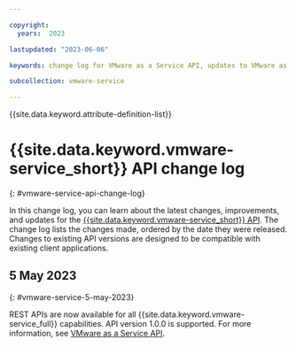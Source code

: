 ```yaml
---

copyright:
  years:  2023

lastupdated: "2023-06-06"

keywords: change log for VMware as a Service API, updates to VMware as a Service API

subcollection: vmware-service

---
```


{{site.data.keyword.attribute-definition-list}}

# {{site.data.keyword.vmware-service_short}} API change log
{: #vmware-service-api-change-log}

In this change log, you can learn about the latest changes, improvements, and updates for the [{{site.data.keyword.vmware-service_short}} API](/apidocs/vmware-service). The change log lists the changes made, ordered by the date they were released. Changes to existing API versions are designed to be compatible with existing client applications.

## 5 May 2023
{: #vmware-service-5-may-2023}

REST APIs are now available for all {{site.data.keyword.vmware-service_full}} capabilities. API version 1.0.0 is supported. For more information, see [VMware as a Service API](/apidocs/vmware-service).
